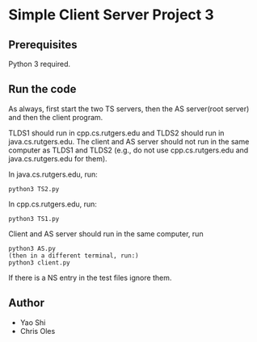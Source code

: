 # Simple Client Server Project 3

## Prerequisites
Python 3 required.

## Run the code

As always, first start the two TS servers, then the AS server(root server) and then the client program.

TLDS1 should run in cpp.cs.rutgers.edu and TLDS2 should run in java.cs.rutgers.edu. The client and AS server should not run in the same computer as TLDS1 and TLDS2 (e.g., do not use cpp.cs.rutgers.edu and  java.cs.rutgers.edu for them).

In java.cs.rutgers.edu, run:
```
python3 TS2.py
```

In cpp.cs.rutgers.edu, run:
```
python3 TS1.py
```

Client and AS server should run in the same computer, run
```
python3 AS.py
(then in a different terminal, run:)
python3 client.py
```

If there is a NS entry in the test files ignore them.

## Author
* Yao Shi
* Chris Oles
